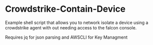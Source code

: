Crowdstrike-Contain-Device
==========================
Example shell script that allows you to network isolate a device using a crowdstrike agent with out needing access to the falcon console.

Requires jq for json parsing and AWSCLI for Key Managment
